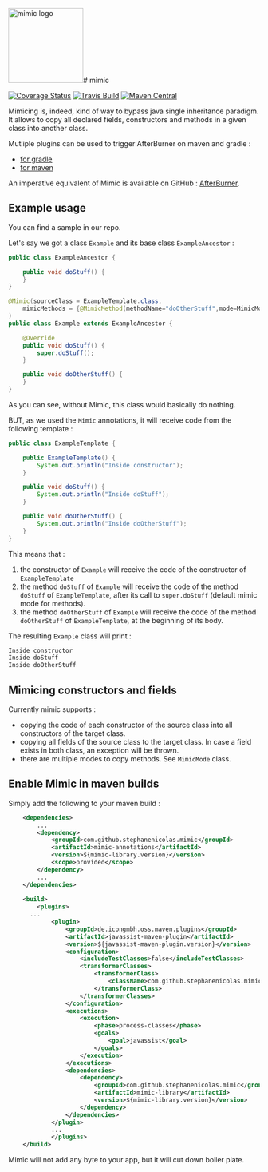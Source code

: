 <img src='https://raw.githubusercontent.com/stephanenicolas/mimic/master/assets/mimic_logo.jpg' alt='mimic logo' width='150px'/># mimic  

[![Coverage Status](https://img.shields.io/coveralls/stephanenicolas/mimic.svg)](https://coveralls.io/r/stephanenicolas/mimic?branch=master)
[![Travis Build](https://travis-ci.org/stephanenicolas/mimic.svg?branch=master)](https://travis-ci.org/stephanenicolas/mimic)
[![Maven Central](https://maven-badges.herokuapp.com/maven-central/com.github.stephanenicolas.mimic/mimic/badge.svg)](https://maven-badges.herokuapp.com/maven-central/com.github.stephanenicolas.mimic/mimic)


Mimicing is, indeed, kind of way to bypass java  single inheritance paradigm. It allows to copy all declared fields,  constructors and methods in a given class into another class.

Mutliple plugins can be used to trigger AfterBurner on maven and gradle : 

* [for gradle](https://github.com/darylteo/gradle-plugins)
* [for maven](https://github.com/icon-Systemhaus-GmbH/javassist-maven-plugin)

An imperative equivalent of Mimic is available on GitHub : [AfterBurner](https://github.com/stephanenicolas/afterburner).


## Example usage

You can find a sample in our repo.

Let's say we got a class `Example` and its base class `ExampleAncestor` : 

```java
public class ExampleAncestor {

    public void doStuff() {
    }
}

@Mimic(sourceClass = ExampleTemplate.class,
	mimicMethods = {@MimicMethod(methodName="doOtherStuff",mode=MimicMode.AT_BEGINNING)}
)
public class Example extends ExampleAncestor {

    @Override
    public void doStuff() {
        super.doStuff();
    }

    public void doOtherStuff() {
    }
}
```

As you can see, without Mimic, this class would basically do nothing.

BUT, as we used the `Mimic` annotations, it will receive code from the following template : 

```java
public class ExampleTemplate {

    public ExampleTemplate() {
        System.out.println("Inside constructor");
    }

    public void doStuff() {
        System.out.println("Inside doStuff");
    }

    public void doOtherStuff() {
    	System.out.println("Inside doOtherStuff");
    }
}
```

This means that : 

1. the constructor of `Example` will receive the code of the constructor of `ExampleTemplate`
2. the method `doStuff` of `Example` will receive the code of the method `doStuff` of `ExampleTemplate`, after its call to `super.doStuff` (default mimic mode for methods).
3. the method `doOtherStuff` of `Example` will receive the code of the method `doOtherStuff` of `ExampleTemplate`, at the beginning of its body.

The resulting `Example` class will print : 

```bash
Inside constructor
Inside doStuff
Inside doOtherStuff
```

## Mimicing constructors and fields

Currently mimic supports : 

* copying the code of each constructor of the source class into all constructors of the target class.
* copying all fields of the source class to the target class. In case a field exists in both class, an exception will be thrown.
* there are multiple modes to copy methods. See `MimicMode` class.

## Enable Mimic in maven builds 

Simply add the following to your maven build : 

```xml
	<dependencies>
		...
		<dependency>
			<groupId>com.github.stephanenicolas.mimic</groupId>
			<artifactId>mimic-annotations</artifactId>
			<version>${mimic-library.version}</version>
			<scope>provided</scope>			
		</dependency>
		...
	</dependencies>
	
	<build>
		<plugins>
      ...
			<plugin>
				<groupId>de.icongmbh.oss.maven.plugins</groupId>
				<artifactId>javassist-maven-plugin</artifactId>
				<version>${javassist-maven-plugin.version}</version>
				<configuration>
					<includeTestClasses>false</includeTestClasses>
					<transformerClasses>
						<transformerClass>
							<className>com.github.stephanenicolas.mimic.MimicProcessor</className>
						</transformerClass>
					</transformerClasses>
				</configuration>
				<executions>
					<execution>
						<phase>process-classes</phase>
						<goals>
							<goal>javassist</goal>
						</goals>
					</execution>
				</executions>
				<dependencies>
					<dependency>
						<groupId>com.github.stephanenicolas.mimic</groupId>
						<artifactId>mimic-library</artifactId>
						<version>${mimic-library.version}</version>
					</dependency>
				</dependencies>
			</plugin>
			...
			</plugins>
	</build>			
```

Mimic will not add any byte to your app, but it will cut down boiler plate.
